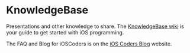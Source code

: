 KnowledgeBase
=============

Presentations and other knowledge to share. The [KnowledgeBase wiki](https://github.com/iOSCoders/KnowledgeBase/wiki) is your guide to get started with iOS programming.

The FAQ and Blog for iOSCoders is on the [iOS Coders Blog](http://ioscoders.wordpress.com) website.
